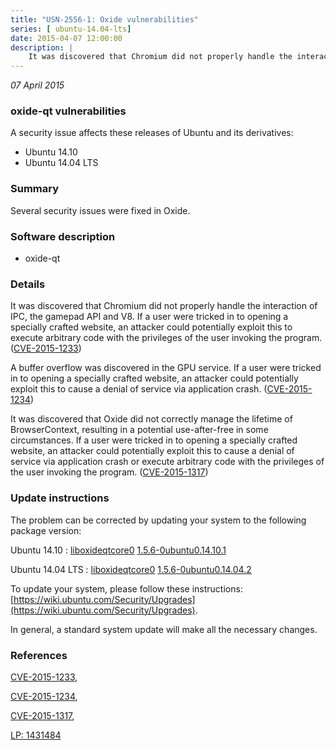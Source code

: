 ```yaml
---
title: "USN-2556-1: Oxide vulnerabilities"
series: [ ubuntu-14.04-lts]
date: 2015-04-07 12:00:00
description: |
    It was discovered that Chromium did not properly handle the interaction of IPC, the gamepad API and V8. If a user were tricked in to opening a specially crafted website, an attacker could potentially exploit this to execute arbitrary code with the privileges of the user invoking the program. ([CVE-2015-1233](http://people.ubuntu.com/~ubuntu-security/cve/CVE-2015-1233))
--- 
```

 
 

*07 April 2015*

### oxide-qt vulnerabilities

A security issue affects these releases of Ubuntu and its derivatives:

* Ubuntu 14.10
* Ubuntu 14.04 LTS

### Summary

Several security issues were fixed in Oxide. 

### Software description

* oxide-qt 

### Details

It was discovered that Chromium did not properly handle the interaction of IPC, the gamepad API and V8. If a user were tricked in to opening a specially crafted website, an attacker could potentially exploit this to execute arbitrary code with the privileges of the user invoking the program. ([CVE-2015-1233](http://people.ubuntu.com/~ubuntu-security/cve/CVE-2015-1233))

A buffer overflow was discovered in the GPU service. If a user were tricked in to opening a specially crafted website, an attacker could potentially exploit this to cause a denial of service via application crash. ([CVE-2015-1234](http://people.ubuntu.com/~ubuntu-security/cve/CVE-2015-1234))

It was discovered that Oxide did not correctly manage the lifetime of BrowserContext, resulting in a potential use-after-free in some circumstances. If a user were tricked in to opening a specially crafted website, an attacker could potentially exploit this to cause a denial of service via application crash or execute arbitrary code with the privileges of the user invoking the program. ([CVE-2015-1317](http://people.ubuntu.com/~ubuntu-security/cve/CVE-2015-1317)) 

### Update instructions

The problem can be corrected by updating your system to the following package version:

Ubuntu 14.10
 : [liboxideqtcore0](https://launchpad.net/ubuntu/+source/oxide-qt) <span> [1.5.6-0ubuntu0.14.10.1](https://launchpad.net/ubuntu/+source/oxide-qt/1.5.6-0ubuntu0.14.10.1) </span> 

Ubuntu 14.04 LTS
 : [liboxideqtcore0](https://launchpad.net/ubuntu/+source/oxide-qt) <span> [1.5.6-0ubuntu0.14.04.2](https://launchpad.net/ubuntu/+source/oxide-qt/1.5.6-0ubuntu0.14.04.2) </span> 

To update your system, please follow these instructions: [https://wiki.ubuntu.com/Security/Upgrades](https://wiki.ubuntu.com/Security/Upgrades).

In general, a standard system update will make all the necessary changes. 

### References

 
 [CVE-2015-1233](http://people.ubuntu.com/~ubuntu-security/cve/CVE-2015-1233), 

 [CVE-2015-1234](http://people.ubuntu.com/~ubuntu-security/cve/CVE-2015-1234), 

 [CVE-2015-1317](http://people.ubuntu.com/~ubuntu-security/cve/CVE-2015-1317), 

 [LP: 1431484](https://launchpad.net/bugs/1431484)
 

